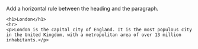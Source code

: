 Add a horizontal rule between the heading and the paragraph.

    <h1>London</h1>
    <hr>
    <p>London is the capital city of England. It is the most populous city in the United Kingdom, with a metropolitan area of over 13 million inhabitants.</p>
